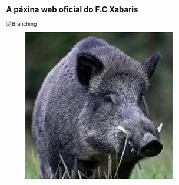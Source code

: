 ## A páxina web oficial do F.C Xabaris

![Branching](![image](https://user-images.githubusercontent.com/98548689/151419270-da84bf03-750a-4ea3-a10f-b666271e1f1c.png))

<div align="center"> <img src="330px-Jabali.jpg" width="400px"</img> </div>
